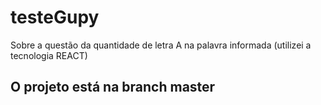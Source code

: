 # testeGupy
Sobre a questão da quantidade de letra A na palavra informada (utilizei a tecnologia REACT)<br>
## O projeto está na branch master

